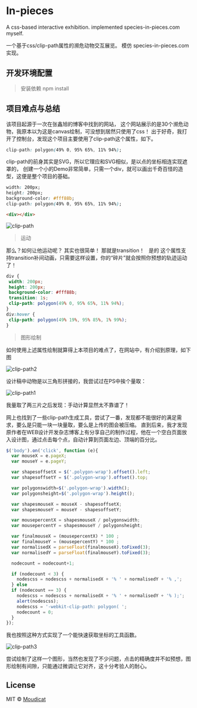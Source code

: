 # In-pieces
A css-based interactive exhibition. implemented species-in-pieces.com myself.

一个基于css/clip-path属性的濒危动物交互展览。 模仿 species-in-pieces.com 实现。
 
 ## 开发环境配置
> 安装依赖  npm install

## 项目难点与总结
该项目起源于一次在张鑫旭的博客中找到的网站， 这个网站展示的是30个濒危动物，我原本以为这是canvas绘制，可没想到居然只使用了css！
出于好奇，我打开了控制台，发现这个项目主要使用了clip-path这个属性，如下。
```css
clip-path: polygon(49% 0, 95% 65%, 11% 94%);
```
clip-path的前身其实是SVG，所以它理应和SVG相似，是以点的坐标相连实现遮罩的， 创建一个小的Demo非常简单，只需一个div，就可以画出千奇百怪的造型，这便是整个项目的基础。
```css
width: 200px;
height: 200px;
background-color: #fff88b;
clip-path: polygon(49% 0, 95% 65%, 11% 94%);
```
```html
<div></div>
```
![clip-path](https://moudicat-data.oss-cn-beijing.aliyuncs.com/cdn/2017/03/NQB5VSR2B8HFXLNUO6.png)

> 运动

那么？如何让他运动呢？ 其实也很简单！ 那就是transition！  
是的 这个属性支持transition补间动画，只需要这样设置，你的“碎片”就会按照你预想的轨迹运动了！
```css
div {
 width: 200px;
 height: 200px;
 background-color: #fff88b;
 transition: 1s;
 clip-path: polygon(49% 0, 95% 65%, 11% 94%);
}
div:hover {
 clip-path: polygon(49% 19%, 95% 85%, 1% 99%);
}
```
> 图形绘制

如何使用上述属性绘制就算得上本项目的难点了，在网站中，有介绍到原理，如下图

![clip-path2](https://moudicat-data.oss-cn-beijing.aliyuncs.com/cdn/2017/03/polygon-demo-1.png)

设计稿中动物是以三角形拼接的，我尝试过在PS中挨个量取：

![clip-path1](https://moudicat-data.oss-cn-beijing.aliyuncs.com/cdn/2017/03/psin.png)

我量取了两三片之后发现：手动计算显然太不靠谱了！  

网上也找到了一些clip-path生成工具，尝试了一番，发现都不能很好的满足需求，要么是只能一块一块量取，要么是上传的图会被压缩。
直到后来，我才发现原作者在WEB设计开发杂志博客上有分享自己的制作过程，他在一个空白页面放入设计图，通过点击每个点，自动计算到页面左边、顶端的百分比。

```javascript
$('body').on('click', function (e){
  var mouseX = e.pageX;
  var mouseY = e.pageY;

  var shapesoffsetX = $('.polygon-wrap').offset().left;
  var shapesoffsetY = $('.polygon-wrap').offset().top;

  var polygonswidth=$('.polygon-wrap').width();
  var polygonsheight=$('.polygon-wrap').height();

  var shapesmouseX = mouseX - shapesoffsetX;
  var shapesmouseY = mouseY - shapesoffsetY;

  var mousepercentX = shapesmouseX / polygonswidth;
  var mousepercentY = shapesmouseY / polygonsheight;

  var finalmouseX = (mousepercentX) * 100 ;
  var finalmouseY = (mousepercentY) * 100 ;
  var normalisedX = parseFloat(finalmouseX).toFixed(3);
  var normalisedY = parseFloat(finalmouseY).toFixed(3);

  nodecount = nodecount+1;

  if (nodecount < 3) {
    nodescss = nodescss + normalisedX + '% ' + normalisedY + '% ,';
  } else  
  if (nodecount == 3) {
    nodescss = nodescss + normalisedX + '% ' + normalisedY + '% );';
    alert(nodescss);
    nodescss = '-webkit-clip-path: polygon( ';
    nodecount = 0;
  }   
});
```

我也按照这种方式实现了一个能快速获取坐标的工具函数。

![clip-path3](https://moudicat-data.oss-cn-beijing.aliyuncs.com/cdn/2017/03/piecesclick.png)

尝试绘制了这样一个图形，当然也发现了不少问题，点击的精确度并不如预想，图形绘制有间隙，只能通过微调让它对齐，这十分考验人的耐心。
## License
MIT &copy; [Moudicat](https://github.com/moudicat)
